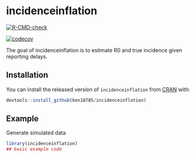 
<!-- README.md is generated from README.Rmd. Please edit that file -->

# incidenceinflation

<!-- badges: start -->

[![R-CMD-check](https://github.com/ben18785/incidenceinflation/workflows/R-CMD-check/badge.svg)](https://github.com/ben18785/incidenceinflation/actions)

[![codecov](https://codecov.io/gh/ben18785/incidenceinflation/branch/master/graph/badge.svg?token=61D5K98II1)](https://codecov.io/gh/ben18785/incidenceinflation)
<!-- badges: end -->

The goal of incidenceinflation is to estimate R0 and true incidence
given reporting delays.

## Installation

You can install the released version of `incidenceinflation` from
[CRAN](https://CRAN.R-project.org) with:

``` r
devtools::install_github(ben18785/incidenceinflation)
```

## Example

Generate simulated data

``` r
library(incidenceinflation)
## basic example code
```
